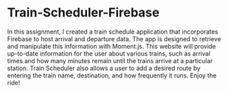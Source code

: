 # Train-Scheduler-Firebase

In this assignment, I created a train schedule application that incorporates Firebase to host arrival and departure data. The app is designed to retrieve and manipulate this information with Moment.js. This website will provide up-to-date information for the user about various trains, such as arrival times and how many minutes remain until the trains arrive at a particular station. Train Scheduler also allows a user to add a desired route by entering the train name, destination, and how frequently it runs. Enjoy the ride!